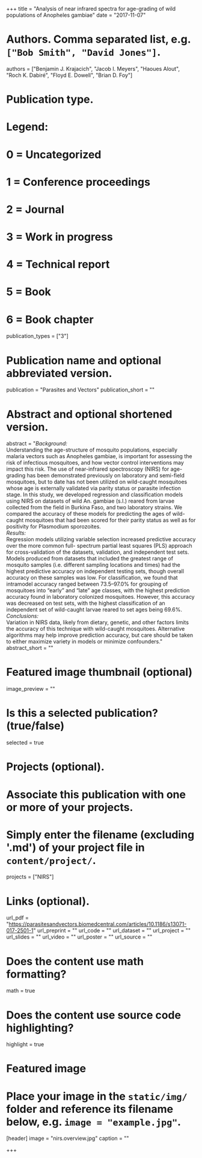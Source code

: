 +++
title = "Analysis of near infrared spectra for age-grading of wild populations of Anopheles gambiae"
date = "2017-11-07"

# Authors. Comma separated list, e.g. `["Bob Smith", "David Jones"]`.
authors = ["Benjamin J. Krajacich", "Jacob I. Meyers", "Haoues Alout", "Roch K. Dabiré", "Floyd E. Dowell", "Brian D. Foy"]

# Publication type.
# Legend:
# 0 = Uncategorized
# 1 = Conference proceedings
# 2 = Journal
# 3 = Work in progress
# 4 = Technical report
# 5 = Book
# 6 = Book chapter
publication_types = ["3"]

# Publication name and optional abbreviated version.
publication = "Parasites and Vectors"
publication_short = ""

# Abstract and optional shortened version.
abstract = "*Background:* <br /> Understanding the age-structure of mosquito populations, especially malaria vectors such as Anopheles gambiae, is important for assessing the risk of infectious mosquitoes, and how vector control interventions may impact this risk. The use of near-infrared spectroscopy (NIRS) for age-grading has been demonstrated previously on laboratory and semi-field mosquitoes, but to date has not been utilized on wild-caught mosquitoes whose age is externally validated via parity status or parasite infection stage. In this study, we developed regression and classification models using NIRS on datasets of wild An. gambiae (s.l.) reared from larvae collected from the field in Burkina Faso, and two laboratory strains. We compared the accuracy of these models for predicting the ages of wild-caught mosquitoes that had been scored for their parity status as well as for positivity for Plasmodium sporozoites.<br />*Results:* <br />Regression models utilizing variable selection increased predictive accuracy over the more common full- spectrum partial least squares (PLS) approach for cross-validation of the datasets, validation, and independent test sets. Models produced from datasets that included the greatest range of mosquito samples (i.e. different sampling locations and times) had the highest predictive accuracy on independent testing sets, though overall accuracy on these samples was low. For classification, we found that intramodel accuracy ranged between 73.5–97.0% for grouping of mosquitoes into “early” and “late” age classes, with the highest prediction accuracy found in laboratory colonized mosquitoes. However, this accuracy was decreased on test sets, with the highest classification of an independent set of wild-caught larvae reared to set ages being 69.6%.<br />*Conclusions:*<br /> Variation in NIRS data, likely from dietary, genetic, and other factors limits the accuracy of this technique with wild-caught mosquitoes. Alternative algorithms may help improve prediction accuracy, but care should be taken to either maximize variety in models or minimize confounders."
abstract_short = ""

# Featured image thumbnail (optional)
image_preview = ""

# Is this a selected publication? (true/false)
selected = true

# Projects (optional).
#   Associate this publication with one or more of your projects.
#   Simply enter the filename (excluding '.md') of your project file in `content/project/`.
projects = ["NIRS"]

# Links (optional).
url_pdf = "https://parasitesandvectors.biomedcentral.com/articles/10.1186/s13071-017-2501-1"
url_preprint = ""
url_code = ""
url_dataset = ""
url_project = ""
url_slides = ""
url_video = ""
url_poster = ""
url_source = ""

# Does the content use math formatting?
math = true

# Does the content use source code highlighting?
highlight = true

# Featured image
# Place your image in the `static/img/` folder and reference its filename below, e.g. `image = "example.jpg"`.
[header]
image = "nirs.overview.jpg"
caption = ""

+++

